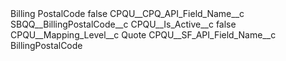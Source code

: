 <?xml version="1.0" encoding="UTF-8"?>
<CustomMetadata xmlns="http://soap.sforce.com/2006/04/metadata" xmlns:xsi="http://www.w3.org/2001/XMLSchema-instance" xmlns:xsd="http://www.w3.org/2001/XMLSchema">
    <label>Billing PostalCode</label>
    <protected>false</protected>
    <values>
        <field>CPQU__CPQ_API_Field_Name__c</field>
        <value xsi:type="xsd:string">SBQQ__BillingPostalCode__c</value>
    </values>
    <values>
        <field>CPQU__Is_Active__c</field>
        <value xsi:type="xsd:boolean">false</value>
    </values>
    <values>
        <field>CPQU__Mapping_Level__c</field>
        <value xsi:type="xsd:string">Quote</value>
    </values>
    <values>
        <field>CPQU__SF_API_Field_Name__c</field>
        <value xsi:type="xsd:string">BillingPostalCode</value>
    </values>
</CustomMetadata>
